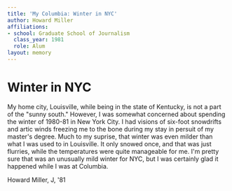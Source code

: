 ```yaml
---
title: 'My Columbia: Winter in NYC'
author: Howard Miller
affiliations:
- school: Graduate School of Journalism
  class_year: 1981
  role: Alum
layout: memory
---
```


# Winter in NYC

My home city, Louisville, while being in the state of Kentucky, is not a part of the "sunny south."  However, I was somewhat concerned about spending the winter of 1980-81 in New York City.  I had visions of six-foot snowdrifts and artic winds freezing me to the bone during my stay in persuit of my master's degree.  Much to my suprise, that winter was even milder than what I was used to in Louisville.  It only snowed once, and that was just flurries, while the temperatures were quite manageable for me.  I'm pretty sure that was an unusually mild winter for NYC, but I was certainly glad it happened while I was at Columbia.

Howard Miller, J, '81
